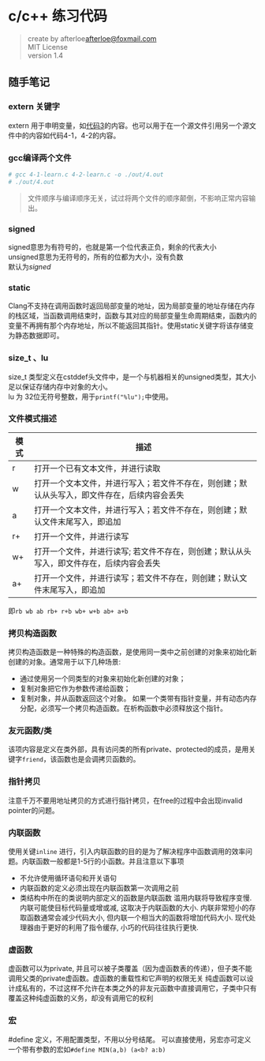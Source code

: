 # c/c++ 练习代码

> create by afterloe<afterloe@foxmail.com>  
> MIT License  
> version 1.4

## 随手笔记
### extern 关键字
extern
用于申明变量，如[代码3](./3-learn.c)的内容。也可以用于在一个源文件引用另一个源文件中的内容如代码4-1，4-2的内容。

### gcc编译两个文件
```bash
# gcc 4-1-learn.c 4-2-learn.c -o ./out/4.out
# ./out/4.out
```
> 文件顺序与编译顺序无关，试过将两个文件的顺序颠倒，不影响正常内容输出。

### signed
signed意思为有符号的，也就是第一个位代表正负，剩余的代表大小  
unsigned意思为无符号的，所有的位都为大小，没有负数  
默认为*signed*

### static
Clang不支持在调用函数时返回局部变量的地址，因为局部变量的地址存储在内存的栈区域，当函数调用结束时，函数与其对应的局部变量生命周期结束，函数内的变量不再拥有那个内存地址，所以不能返回其指针。使用static关键字将该存储变为静态数据即可。

### size\_t 、lu
size\_t 类型定义在cstddef头文件中，是一个与机器相关的unsigned类型，其大小足以保证存储内存中对象的大小。  
lu 为 32位无符号整数，用于`printf("%lu");`中使用。

### 文件模式描述

 模式 | 描述
-|-
 r | 打开一个已有文本文件，并进行读取
 w | 打开一个文本文件，并进行写入；若文件不存在，则创建；默认从头写入，即文件存在，后续内容会丢失
 a | 打开一个文本文件，并进行写入；若文件不存在，则创建；默认文件末尾写入，即追加
 r+ | 打开一个文件，并进行读写
 w+ | 打开一个文件，并进行读写; 若文件不存在，则创建；默认从头写入，即文件存在，后续内容会丢失
 a+ | 打开一个文件，并进行读写；若文件不存在，则创建；默认文件末尾写入，即追加

即`rb wb ab rb+ r+b wb+ w+b ab+ a+b`

### 拷贝构造函数
拷贝构造函数是一种特殊的构造函数，是使用同一类中之前创建的对象来初始化新创建的对象。通常用于以下几种场景:
- 通过使用另一个同类型的对象来初始化新创建的对象；
- 复制对象把它作为参数传递给函数；
- 复制对象，并从函数返回这个对象。
如果一个类带有指针变量，并有动态内存分配，必须写一个拷贝构造函数。在析构函数中必须释放这个指针。

### 友元函数/类
该项内容是定义在类外部，具有访问类的所有private、protected的成员，是用关键字`friend`，该函数也是会调拷贝函数的。

### 指针拷贝
注意千万不要用地址拷贝的方式进行指针拷贝，在free的过程中会出现invalid pointer的问题。

### 内联函数
使用关键`inline` 进行，引入内联函数的目的是为了解决程序中函数调用的效率问题。内联函数一般都是1-5行的小函数。并且注意以下事项
- 不允许使用循环语句和开关语句
- 内联函数的定义必须出现在内联函数第一次调用之前
- 类结构中所在的类说明内部定义的函数是内联函数
滥用内联将导致程序变慢. 内联可能使目标代码量或增或减, 这取决于内联函数的大小. 内联非常短小的存取函数通常会减少代码大小, 但内联一个相当大的函数将增加代码大小.
现代处理器由于更好的利用了指令缓存, 小巧的代码往往执行更快.

### 虚函数
虚函数可以为private, 并且可以被子类覆盖（因为虚函数表的传递），但子类不能调用父类的private虚函数。虚函数的重载性和它声明的权限无关
纯虚函数可以设计成私有的，不过这样不允许在本类之外的非友元函数中直接调用它，子类中只有覆盖这种纯虚函数的义务，却没有调用它的权利

### 宏
\#define 定义，不用配置类型，不用以分号结尾。 可以直接使用，另宏亦可定义一个带有参数的宏如`#define MIN(a,b) (a<b? a:b)`
